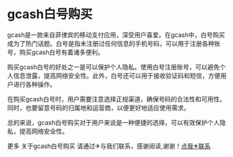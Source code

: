 # gcash白号购买

gcash是一款来自菲律宾的移动支付应用，深受用户喜爱。在gcash中，白号购买成为了热门话题。白号是指未注册过任何信息的手机号码，可以用于注册各种账号，购买gcash白号有着诸多便利。

购买gcash白号的好处之一是可以保护个人隐私。使用白号注册账号，可以避免个人信息泄露，提高网络安全性。此外，白号还可以用于接收验证码和短信，方便用户进行各种操作。

在购买gcash白号时，用户需要注意选择正规渠道，确保号码的合法性和可用性。同时，也要留意号码的归属地和运营商，以便更好地适应使用需求。

总的来说，gcash白号购买对于用户来说是一种便捷的选择，可以有效保护个人隐私，提高网络安全性。

更多 关于gcash白号购买 请通过✈与我们联系，感谢阅读,谢谢！[点我✈联系](https://b.k02.cc)